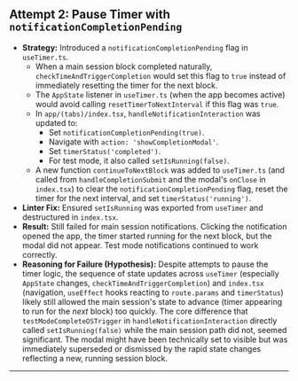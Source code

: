 ## Attempt 2: Pause Timer with `notificationCompletionPending`

- **Strategy:** Introduced a `notificationCompletionPending` flag in `useTimer.ts`.
  - When a main session block completed naturally, `checkTimeAndTriggerCompletion` would set this flag to `true` instead of immediately resetting the timer for the next block.
  - The `AppState` listener in `useTimer.ts` (when the app becomes active) would avoid calling `resetTimerToNextInterval` if this flag was `true`.
  - In `app/(tabs)/index.tsx`, `handleNotificationInteraction` was updated to:
    - Set `notificationCompletionPending(true)`.
    - Navigate with `action: 'showCompletionModal'`.
    - Set `timerStatus('completed')`.
    - For test mode, it also called `setIsRunning(false)`.
  - A new function `continueToNextBlock` was added to `useTimer.ts` (and called from `handleCompletionSubmit` and the modal's `onClose` in `index.tsx`) to clear the `notificationCompletionPending` flag, reset the timer for the next interval, and set `timerStatus('running')`.
- **Linter Fix:** Ensured `setIsRunning` was exported from `useTimer` and destructured in `index.tsx`.
- **Result:** Still failed for main session notifications. Clicking the notification opened the app, the timer started running for the next block, but the modal did not appear. Test mode notifications continued to work correctly.
- **Reasoning for Failure (Hypothesis):** Despite attempts to pause the timer logic, the sequence of state updates across `useTimer` (especially `AppState` changes, `checkTimeAndTriggerCompletion`) and `index.tsx` (navigation, `useEffect` hooks reacting to `route.params` and `timerStatus`) likely still allowed the main session's state to advance (timer appearing to run for the _next_ block) too quickly. The core difference that `testModeCompleteOSTrigger` in `handleNotificationInteraction` directly called `setIsRunning(false)` while the main session path did not, seemed significant. The modal might have been technically set to visible but was immediately superseded or dismissed by the rapid state changes reflecting a new, running session block.

---
